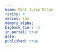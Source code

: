 ```yaml
---
name: Mint Julep McCoy
rarity: 4
series: tos
memory_alpha:
bigbook_tier: -1
in_portal: true
date:
published: true
---
```



